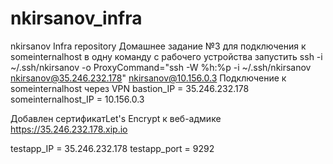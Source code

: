 # nkirsanov_infra
nkirsanov Infra repository
Домашнее задание №3
для  подключения к someinternalhost в одну
команду с рабочего устройства запустить
ssh -i ~/.ssh/nkirsanov -o ProxyCommand="ssh -W %h:%p -i ~/.ssh/nkirsanov nkirsanov@35.246.232.178" nkirsanov@10.156.0.3
Подключение к someinternalhost через VPN
bastion_IP = 35.246.232.178
someinternalhost_IP = 10.156.0.3

Добавлен сертификатLet's Encrypt  к веб-адмике https://35.246.232.178.xip.io

testapp_IP = 35.246.232.178
testapp_port = 9292

